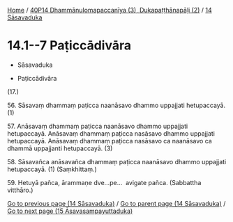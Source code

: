 
[Home](/) / [40P14 Dhammānulomapaccanīya (3), Dukapaṭṭhānapāḷi (2)](...md) / [14 Sāsavaduka](../40P14/14.md)

# 14.1--7 Paṭiccādivāra

* Sāsavaduka

* Paṭiccādivāra

(17.)

56\. Sāsavaṃ dhammaṃ paṭicca naanāsavo dhammo uppajjati hetupaccayā. (1)

57\. Anāsavaṃ dhammaṃ paṭicca naanāsavo dhammo uppajjati hetupaccayā. Anāsavaṃ dhammaṃ paṭicca nasāsavo dhammo uppajjati hetupaccayā. Anāsavaṃ dhammaṃ paṭicca nasāsavo ca naanāsavo ca dhammā uppajjanti hetupaccayā. (3)

58\. Sāsavañca anāsavañca dhammaṃ paṭicca naanāsavo dhammo uppajjati hetupaccayā. (1) (Saṃkhittaṃ.)

59\. Hetuyā pañca, ārammaṇe dve…pe…  avigate pañca. (Sabbattha vitthāro.)

[Go to previous page (14 Sāsavaduka)](../40P14/14.md) / [Go to parent page (14 Sāsavaduka)](../40P14/14.md) / [Go to next page (15 Āsavasampayuttaduka)](../15.md)


